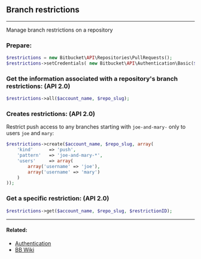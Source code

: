 ## Branch restrictions

----
Manage branch restrictions on a repository

### Prepare:
```php
$restrictions = new Bitbucket\API\Repositories\PullRequests();
$restrictions->setCredentials( new Bitbucket\API\Authentication\Basic($bb_user, $bb_pass) );
```

### Get the information associated with a repository's branch restrictions: (API 2.0)
```php
$restrictions->all($account_name, $repo_slug);
```

### Creates restrictions: (API 2.0)

Restrict push access to any branches starting with `joe-and-mary-` only to users `joe` and `mary`:
```php
$restrictions->create($account_name, $repo_slug, array(
    'kind'      => 'push',
    'pattern'   => 'joe-and-mary-*',
    'users'     => array(
        array('username' => 'joe'),
        array('username' => 'mary')
    )
));
```

### Get a specific restriction: (API 2.0)
```php
$restrictions->get($account_name, $repo_slug, $restrictionID);
```

----

#### Related:
  * [Authentication](../authentication.md)
  * [BB Wiki](https://confluence.atlassian.com/x/XQEYFw)
